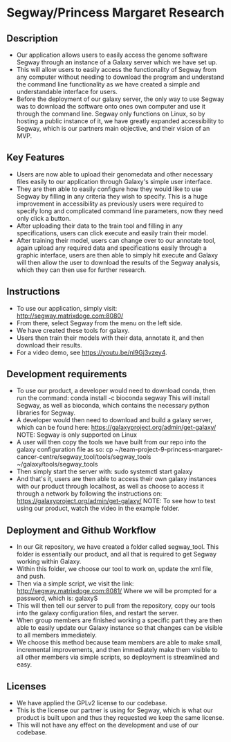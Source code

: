 ﻿

# Segway/Princess Margaret Research

## Description
- Our application allows users to easily access the genome software Segway through an instance of a Galaxy server which we have set up.
- This will allow users to easily access the functionality of Segway from any computer without needing to download the program and understand the command line functionality as we have created a simple and understandable interface for users.
- Before the deployment of our galaxy server, the only way to use Segway was to download the software onto ones own computer and use it through the command line. Segway only functions on Linux, so by hosting a public instance of it, we have greatly expanded accessibility to Segway, which is our partners main objective, and their vision of an MVP.

## Key Features
-   Users are now able to upload their genomedata and other necessary files easily to our application through Galaxy's simple user interface. 
-   They are then able to easily configure how they would like to use Segway by filling in any criteria they wish to specify. This is a huge improvement in accessibility as previously users were required to specify long and complicated command line parameters, now they need only click a button.
-   After uploading their data to the train tool and filling in any specifications, users can click execute and easily train their model.
-   After training their model, users can change over to our annotate tool, again upload any required data and specifications easily through a graphic interface, users are then able to simply hit execute and Galaxy will then allow the user to download the results of the Segway analysis, which they can then use for further research.

## Instructions
- To use our application, simply visit: http://segway.matrixdoge.com:8080/
- From there, select Segway from the menu on the left side.
- We have created these tools for galaxy.
- Users then train their models with their data, annotate it, and then download their results.
- For a video demo, see https://youtu.be/nl9Gj3vzey4.

## Development requirements
-  To use our product, a developer would need to download conda, then run the command: 
	conda install -c bioconda segway
This will install Segway, as well as bioconda, which contains the necessary python libraries for Segway.
-  A developer would then need to download and build a galaxy server, which can be found here:
https://galaxyproject.org/admin/get-galaxy/
NOTE: Segway is only supported on Linux
- A user will then copy the tools we have built from our repo into the galaxy configuration file as so:
cp ~/team-project-9-princess-margaret-cancer-centre/segway_tool/tools/segway_tools ~/galaxy/tools/segway_tools
-  Then simply start the server with:
sudo systemctl start galaxy
- And that's it, users are then able to access their own galaxy instances with our product through localhost, as well as choose to access it through a network by following the instructions on:
https://galaxyproject.org/admin/get-galaxy/
NOTE: To see how to test using our product, watch the video in the example folder.

## Deployment and Github Workflow
- In our Git repository, we have created a folder called segway_tool. This folder is essentially our product, and all that is required to get Segway working within Galaxy.
- Within this folder, we choose our tool to work on, update the xml file, and push.
- Then via a simple script, we visit the link:
http://segway.matrixdoge.com:8081/
Where we will be prompted for a password, which is: galaxyS
- This will then tell our server to pull from the repository, copy our tools into the galaxy configuration files, and restart the server.
- When group members are finished working a specific part they are then able to easily update our Galaxy instance so that changes can be visible to all members immediately. 
- We choose this method because team members are able to make small, incremental improvements, and then immediately make them visible to all other members via simple scripts, so deployment is streamlined and easy. 

## Licenses
- We have applied the GPLv2 license to our codebase.
- This is the license our partner is using for Segway, which is what our product is built upon and thus they requested we keep the same license.
- This will not have any effect on the development and use of our codebase.

